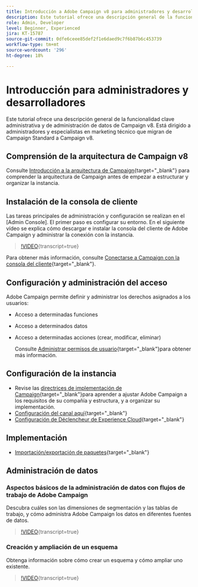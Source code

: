 ```yaml
---
title: Introducción a Adobe Campaign v8 para administradores y desarrolladores.
description: Este tutorial ofrece una descripción general de la funcionalidad clave administrativa y de administración de datos de Campaign v8. Está dirigido a los administradores y al experto en marketing técnico que migran de Campaign Standard a Campaign v8.
role: Admin, Developer
level: Beginner, Experienced
jira: KT-15787
source-git-commit: 0dfe6ceee85def2f1e6daed9c7f6b87b6c453739
workflow-type: tm+mt
source-wordcount: '296'
ht-degree: 18%

---
```



# Introducción para administradores y desarrolladores

Este tutorial ofrece una descripción general de la funcionalidad clave administrativa y de administración de datos de Campaign v8. Está dirigido a administradores y especialistas en marketing técnico que migran de Campaign Standard a Campaign v8.

## Comprensión de la arquitectura de Campaign v8

Consulte [Introducción a la arquitectura de Campaign](https://experienceleague.adobe.com/es/docs/campaign/campaign-v8/config/architecture/architecture){target="_blank"} para comprender la arquitectura de Campaign antes de empezar a estructurar y organizar la instancia.


## Instalación de la consola de cliente

Las tareas principales de administración y configuración se realizan en el [Admin Console]. El primer paso es configurar su entorno. En el siguiente vídeo se explica cómo descargar e instalar la consola del cliente de Adobe Campaign y administrar la conexión con la instancia.

>[!VIDEO](https://video.tv.adobe.com/v/335375?quality=12&learn=on){transcript=true}

Para obtener más información, consulte [Conectarse a Campaign con la consola del cliente](https://experienceleague.adobe.com/es/docs/campaign/campaign-v8/new/connect){target="_blank"}.

## Configuración y administración del acceso

Adobe Campaign permite definir y administrar los derechos asignados a los usuarios:

* Acceso a determinadas funciones
* Acceso a determinados datos
* Acceso a determinadas acciones (crear, modificar, eliminar)

  Consulte [Administrar permisos de usuario](https://experienceleague.adobe.com/es/docs/campaign/campaign-v8/admin/permissions/manage-permissions){target="_blank"}para obtener más información.

## Configuración de la instancia

* Revise las [directrices de implementación de Campaign](https://experienceleague.adobe.com/es/docs/campaign/campaign-v8/config/implement/implement){target="_blank"}para aprender a ajustar Adobe Campaign a los requisitos de su compañía y estructura, y a organizar su implementación.
* [Configuración del canal aquí](https://experienceleague.adobe.com/es/docs/campaign/campaign-v8/send/push/push-data-collection){target="_blank"}
* [Configuración de Déclencheur de Experience Cloud](https://experienceleague.adobe.com/es/docs/campaign-classic/using/integrating-with-adobe-experience-cloud/experience-triggers/about-triggers){target="_blank"}

## Implementación

* [Importación/exportación de paquetes](https://experienceleague.adobe.com/es/docs/campaign/campaign-v8/developer/packages){target="_blank"}

## Administración de datos

### Aspectos básicos de la administración de datos con flujos de trabajo de Adobe Campaign

Descubra cuáles son las dimensiones de segmentación y las tablas de trabajo, y cómo administra Adobe Campaign los datos en diferentes fuentes de datos.

>[!VIDEO](https://video.tv.adobe.com/v/339992?quality=12&learn=on){transcript=true}


### Creación y ampliación de un esquema

Obtenga información sobre cómo crear un esquema y cómo ampliar uno existente.

>[!VIDEO](https://video.tv.adobe.com/v/337939?quality=12&learn=on){transcript=true}
